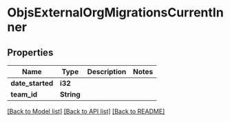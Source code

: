 # ObjsExternalOrgMigrationsCurrentInner

## Properties

Name | Type | Description | Notes
------------ | ------------- | ------------- | -------------
**date_started** | **i32** |  | 
**team_id** | **String** |  | 

[[Back to Model list]](../README.md#documentation-for-models) [[Back to API list]](../README.md#documentation-for-api-endpoints) [[Back to README]](../README.md)


